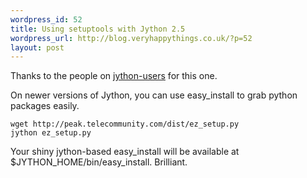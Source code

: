 ```yaml
---
wordpress_id: 52
title: Using setuptools with Jython 2.5
wordpress_url: http://blog.veryhappythings.co.uk/?p=52
layout: post
---
```

Thanks to the people on <a href="http://www.nabble.com/Easy_install-on-jython-2.5-td23525500.html">jython-users</a> for this one.

On newer versions of Jython, you can use easy_install to grab python packages easily.

<pre><code>wget http://peak.telecommunity.com/dist/ez_setup.py
jython ez_setup.py</code></pre>

Your shiny jython-based easy_install will be available at $JYTHON_HOME/bin/easy_install. Brilliant.
